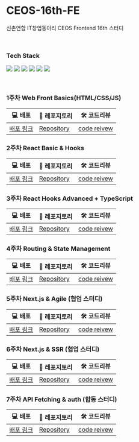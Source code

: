 # CEOS-16th-FE
신촌연합 IT창업동아리 CEOS Frontend 16th 스터디

<br/>

### Tech Stack
<img src="https://img.shields.io/badge/HTML5-E34F26?style=for-the-badge&logo=HTML5&logoColor=white"> </img>
<img src="https://img.shields.io/badge/CSS3-1572B6?style=for-the-badge&logo=CSS3&logoColor=white"> </img>
<img src="https://img.shields.io/badge/javascript-F7DF1E?style=for-the-badge&logo=JavaScript&logoColor=white"> </img>
<img src="https://img.shields.io/badge/typescript-3178C6?style=for-the-badge&logo=TypeScript&logoColor=white"> </img>
<img src="https://img.shields.io/badge/React-61DAFB?style=for-the-badge&logo=React&logoColor=white"> </img>
<img src="https://img.shields.io/badge/Next.js-000000?style=for-the-badge&logo=Next.js&logoColor=white"> </img>

<br/>

### 1주차 Web Front Basics(HTML/CSS/JS)

| 💻 배포 | 🔗 레포지토리 | 🛠 코드리뷰 |
|-------|-------|-------|
| [배포 링크](https://vanilla-todo-16th-chaeyeon.vercel.app) | [Repository](https://github.com/chaeyeonan/vanilla-todo-16th.git) | [code reivew](https://github.com/CEOS-Developers/vanilla-todo-16th/pull/6) |


### 2주차 React Basic & Hooks

| 💻 배포 | 🔗 레포지토리 | 🛠 코드리뷰 |
|-------|-------|-------|
| [배포 링크](https://react-todo-16th-chaeyeonan.vercel.app) | [Repository](https://github.com/chaeyeonan/react-todo-16th.git) | [code reivew](https://github.com/CEOS-Developers/react-todo-16th/pull/10) |

### 3주차 React Hooks Advanced + TypeScript
| 💻 배포 | 🔗 레포지토리 | 🛠 코드리뷰 |
|-------|-------|-------|
| [배포 링크](https://react-messanger-16th-chaeyeon.vercel.app) | [Repository](https://github.com/chaeyeonan/react-messanger-16th.git) | [code reivew](https://github.com/CEOS-Developers/react-messenger-16th/pull/18) |

### 4주차 Routing & State Management

| 💻 배포 | 🔗 레포지토리 | 🛠 코드리뷰 |
|-------|-------|-------|
| [배포 링크](https://vanilla-todo-16th-chaeyeon.vercel.app) | [Repository](https://github.com/chaeyeonan/vanilla-todo-16th.git) | [code reivew](https://github.com/CEOS-Developers/vanilla-todo-16th/pull/6) |

### 5주차 Next.js & Agile (협업 스터디)

| 💻 배포 | 🔗 레포지토리 | 🛠 코드리뷰 |
|-------|-------|-------|
| [배포 링크](https://next-netflix-16th-k7yg.vercel.app) | [Repository](https://github.com/chaeyeonan/next-netflix-16th.git) | [code reivew](https://github.com/CEOS-Developers/next-netflix-16th/pull/4) |

### 6주차 Next.js & SSR (협업 스터디)

| 💻 배포 | 🔗 레포지토리 | 🛠 코드리뷰 |
|-------|-------|-------|
| [배포 링크](https://next-netflix-16th-k7yg.vercel.app) | [Repository](https://github.com/chaeyeonan/next-netflix-16th.git) | [code reivew](https://github.com/CEOS-Developers/next-netflix-16th/pull/12) |

### 7주차 API Fetching & auth (합동 스터디)

| 💻 배포 | 🔗 레포지토리 | 🛠 코드리뷰 |
|-------|-------|-------|
| [배포 링크](https://ceos-demo-vote-one.vercel.app) | [Repository](https://github.com/chaeyeonan/react-vote-16th.git) | [code reivew](https://github.com/CEOS-Developers/react-vote-16th/pull/5) |
